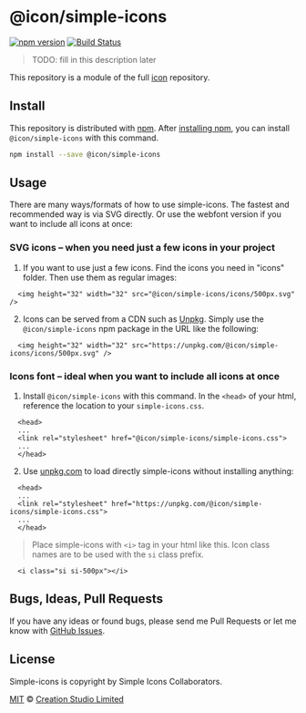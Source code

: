 # @icon/simple-icons

[![npm version](https://img.shields.io/npm/v/@icon/simple-icons.svg)](https://www.npmjs.org/package/@icon/simple-icons)
[![Build Status](https://travis-ci.org/icon/icon.svg?branch=master)](https://travis-ci.org/icon/icon)

> TODO: fill in this description later

This repository is a module of the full [icon][icon] repository.

## Install

This repository is distributed with [npm]. After [installing npm][install-npm], you can install `@icon/simple-icons` with this command.

```bash
npm install --save @icon/simple-icons
```

## Usage

There are many ways/formats of how to use simple-icons. The fastest and recommended way is via SVG directly. Or use the webfont version if you want to include all icons at once:

### SVG icons – when you need just a few icons in your project

  1. If you want to use just a few icons. Find the icons you need in "icons" folder. Then use them as regular images:

```
  <img height="32" width="32" src="@icon/simple-icons/icons/500px.svg" />
```

  2. Icons can be served from a CDN such as [Unpkg][Unpkg]. Simply use the `@icon/simple-icons` npm package in the URL like the following:

```
  <img height="32" width="32" src="https://unpkg.com/@icon/simple-icons/icons/500px.svg" />
```

### Icons font – ideal when you want to include all icons at once

  1. Install `@icon/simple-icons` with this command. In the `<head>` of your html, reference the location to your `simple-icons.css`.

```
  <head>
  ...
  <link rel="stylesheet" href="@icon/simple-icons/simple-icons.css">
  ...
  </head>
```

  2. Use [unpkg.com][Unpkg] to load directly simple-icons without installing anything:

```
  <head>
  ...
  <link rel="stylesheet" href="https://unpkg.com/@icon/simple-icons/simple-icons.css">
  ...
  </head>
```

> Place simple-icons with `<i>` tag in your html like this. Icon class names are to be used with the `si` class prefix.

```
  <i class="si si-500px"></i>
```


## Bugs, Ideas, Pull Requests

If you have any ideas or found bugs, please send me Pull Requests or let me know with [GitHub Issues][github issues].

## License

Simple-icons is copyright by Simple Icons Collaborators.

[MIT](./LICENSE) &copy; [Creation Studio Limited](https://creationstudio.com/)

[icon]: https://github.com/icon/icon
[docs]: http://icon.github.io/
[npm]: https://www.npmjs.com/
[install-npm]: https://docs.npmjs.com/getting-started/installing-node
[sass]: http://sass-lang.com/
[github issues]: https://github.com/thecreation/icons/issues
[Unpkg]: https://unpkg.com